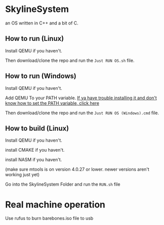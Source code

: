 # SkylineSystem
an OS written in C++ and a bit of C.

## How to run (Linux)
Install QEMU if you haven't.

Then download/clone the repo and run the `Just RUN OS.sh` file.





## How to run (Windows)
Install QEMU if you haven't.

Add QEMU To your PATH variable. [If ya have trouble installing it and don't know how to set the PATH variable, click here](https://linuxhint.com/qemu-windows/)

Then download/clone the repo and run the `Just RUN OS (Windows).cmd` file.





## How to build (Linux)
Install QEMU if you haven't.

install CMAKE if you haven't.

install NASM if you haven't.

(make sure mtools is on version 4.0.27 or lower. newer versions aren't working just yet)


Go into the SkylineSystem Folder and run the `RUN.sh` file

# Real machine operation

Use rufus to burn barebones.iso file to usb